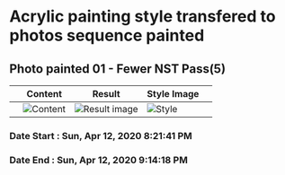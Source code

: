 # Acrylic painting style transfered to photos sequence painted
 
## Photo painted 01 - Fewer NST Pass(5)
|   	| Content  	|  Result 	|  Style Image 	|   	|
|---	|---	|---	|---	|---	|
| | ![Content](content/jgi__destro__fullframe__paint01.jpg) | ![Result image](./nst/./x__style_transfer__200412__10_01.sh._002low.jpg) | ![Style](img/jgi_acrylic__plume__mtn.jpg) | |
### Date Start : Sun, Apr 12, 2020  8:21:41 PM
### Date End : Sun, Apr 12, 2020  9:14:18 PM
